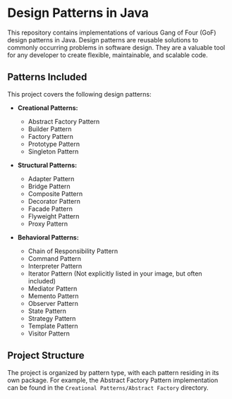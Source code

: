 # Design Patterns in Java

This repository contains implementations of various Gang of Four (GoF) design patterns in Java.  Design patterns are reusable solutions to commonly occurring problems in software design.  They are a valuable tool for any developer to create flexible, maintainable, and scalable code.

## Patterns Included

This project covers the following design patterns:

* **Creational Patterns:**
    * Abstract Factory Pattern
    * Builder Pattern
    * Factory Pattern
    * Prototype Pattern
    * Singleton Pattern

* **Structural Patterns:**
    * Adapter Pattern
    * Bridge Pattern
    * Composite Pattern
    * Decorator Pattern
    * Facade Pattern
    * Flyweight Pattern
    * Proxy Pattern

* **Behavioral Patterns:**
    * Chain of Responsibility Pattern
    * Command Pattern
    * Interpreter Pattern
    * Iterator Pattern (Not explicitly listed in your image, but often included)
    * Mediator Pattern
    * Memento Pattern
    * Observer Pattern
    * State Pattern
    * Strategy Pattern
    * Template Pattern
    * Visitor Pattern

## Project Structure

The project is organized by pattern type, with each pattern residing in its own package.  For example, the Abstract Factory Pattern implementation can be found in the `Creational Patterns/Abstract Factory` directory.